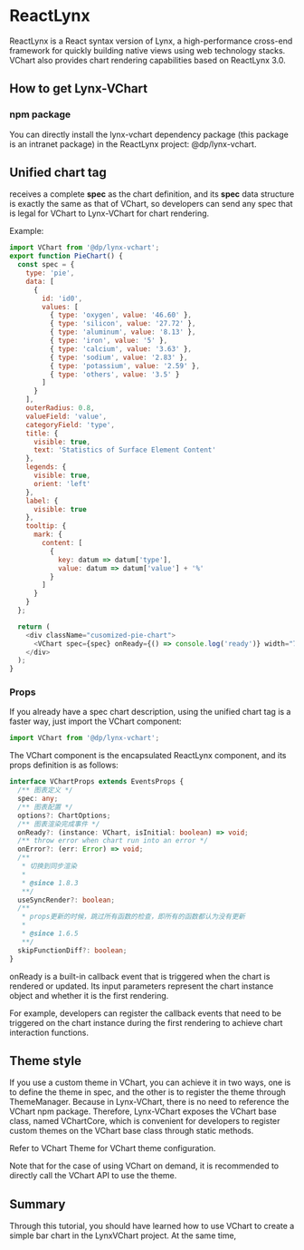 # ReactLynx

ReactLynx is a React syntax version of Lynx, a high-performance cross-end framework for quickly building native views using web technology stacks. VChart also provides chart rendering capabilities based on ReactLynx 3.0.

## How to get Lynx-VChart

### npm package

You can directly install the lynx-vchart dependency package (this package is an intranet package) in the ReactLynx project: @dp/lynx-vchart.

## Unified chart tag <VChart />

<VChart /> receives a complete **spec** as the chart definition, and its **spec** data structure is exactly the same as that of VChart, so developers can send any spec that is legal for VChart to Lynx-VChart for chart rendering.

Example:

```javascript
import VChart from '@dp/lynx-vchart';
export function PieChart() {
  const spec = {
    type: 'pie',
    data: [
      {
        id: 'id0',
        values: [
          { type: 'oxygen', value: '46.60' },
          { type: 'silicon', value: '27.72' },
          { type: 'aluminum', value: '8.13' },
          { type: 'iron', value: '5' },
          { type: 'calcium', value: '3.63' },
          { type: 'sodium', value: '2.83' },
          { type: 'potassium', value: '2.59' },
          { type: 'others', value: '3.5' }
        ]
      }
    ],
    outerRadius: 0.8,
    valueField: 'value',
    categoryField: 'type',
    title: {
      visible: true,
      text: 'Statistics of Surface Element Content'
    },
    legends: {
      visible: true,
      orient: 'left'
    },
    label: {
      visible: true
    },
    tooltip: {
      mark: {
        content: [
          {
            key: datum => datum['type'],
            value: datum => datum['value'] + '%'
          }
        ]
      }
    }
  };

  return (
    <div className="cusomized-pie-chart">
      <VChart spec={spec} onReady={() => console.log('ready')} width="700rpx" height="900rpx" />
    </div>
  );
}
```

### Props

If you already have a spec chart description, using the unified chart tag is a faster way, just import the VChart component:

```typescript
import VChart from '@dp/lynx-vchart';
```

The VChart component is the encapsulated ReactLynx component, and its props definition is as follows:

```typescript
interface VChartProps extends EventsProps {
  /** 图表定义 */
  spec: any;
  /** 图表配置 */
  options?: ChartOptions;
  /** 图表渲染完成事件 */
  onReady?: (instance: VChart, isInitial: boolean) => void;
  /** throw error when chart run into an error */
  onError?: (err: Error) => void;
  /**
   * 切换到同步渲染
   *
   * @since 1.8.3
   **/
  useSyncRender?: boolean;
  /**
   * props更新的时候，跳过所有函数的检查，即所有的函数都认为没有更新
   *
   * @since 1.6.5
   **/
  skipFunctionDiff?: boolean;
}
```

onReady is a built-in callback event that is triggered when the chart is rendered or updated. Its input parameters represent the chart instance object and whether it is the first rendering.

For example, developers can register the callback events that need to be triggered on the chart instance during the first rendering to achieve chart interaction functions.

## Theme style

If you use a custom theme in VChart, you can achieve it in two ways, one is to define the theme in spec, and the other is to register the theme through ThemeManager. Because in Lynx-VChart, there is no need to reference the VChart npm package. Therefore, Lynx-VChart exposes the VChart base class, named VChartCore, which is convenient for developers to register custom themes on the VChart base class through static methods.

Refer to VChart Theme for VChart theme configuration.

Note that for the case of using VChart on demand, it is recommended to directly call the VChart API to use the theme.

## Summary

Through this tutorial, you should have learned how to use VChart to create a simple bar chart in the LynxVChart project. At the same time,

```

```
